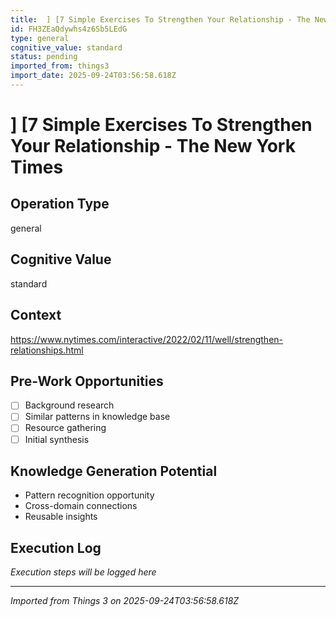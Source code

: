 ```yaml
---
title:  ] [7 Simple Exercises To Strengthen Your Relationship - The New York Times
id: FH3ZEaQdywhs4z6Sb5LEdG
type: general
cognitive_value: standard
status: pending
imported_from: things3
import_date: 2025-09-24T03:56:58.618Z
---
```


#  ] [7 Simple Exercises To Strengthen Your Relationship - The New York Times

## Operation Type
general

## Cognitive Value
standard

## Context
https://www.nytimes.com/interactive/2022/02/11/well/strengthen-relationships.html

## Pre-Work Opportunities
- [ ] Background research
- [ ] Similar patterns in knowledge base
- [ ] Resource gathering
- [ ] Initial synthesis

## Knowledge Generation Potential
- Pattern recognition opportunity
- Cross-domain connections
- Reusable insights

## Execution Log
*Execution steps will be logged here*

---
*Imported from Things 3 on 2025-09-24T03:56:58.618Z*
